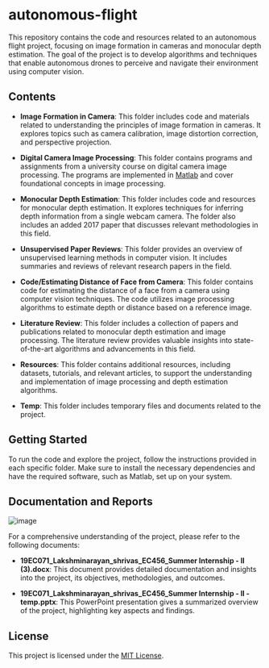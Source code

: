 # autonomous-flight

This repository contains the code and resources related to an autonomous flight project, focusing on image formation in cameras and monocular depth estimation. The goal of the project is to develop algorithms and techniques that enable autonomous drones to perceive and navigate their environment using computer vision.

## Contents

- **Image Formation in Camera**: This folder includes code and materials related to understanding the principles of image formation in cameras. It explores topics such as camera calibration, image distortion correction, and perspective projection.

- **Digital Camera Image Processing**: This folder contains programs and assignments from a university course on digital camera image processing. The programs are implemented in [Matlab](https://www.mathworks.com/products/matlab.html) and cover foundational concepts in image processing.

- **Monocular Depth Estimation**: This folder includes code and resources for monocular depth estimation. It explores techniques for inferring depth information from a single webcam camera. The folder also includes an added 2017 paper that discusses relevant methodologies in this field.

- **Unsupervised Paper Reviews**: This folder provides an overview of unsupervised learning methods in computer vision. It includes summaries and reviews of relevant research papers in the field.

- **Code/Estimating Distance of Face from Camera**: This folder contains code for estimating the distance of a face from a camera using computer vision techniques. The code utilizes image processing algorithms to estimate depth or distance based on a reference image.

- **Literature Review**: This folder includes a collection of papers and publications related to monocular depth estimation and image processing. The literature review provides valuable insights into state-of-the-art algorithms and advancements in this field.

- **Resources**: This folder contains additional resources, including datasets, tutorials, and relevant articles, to support the understanding and implementation of image processing and depth estimation algorithms.

- **Temp**: This folder includes temporary files and documents related to the project.

## Getting Started

To run the code and explore the project, follow the instructions provided in each specific folder. Make sure to install the necessary dependencies and have the required software, such as Matlab, set up on your system.

## Documentation and Reports

![image](https://github.com/LNSHRIVAS/autonomous-flight/assets/76100357/e85c8162-e868-40a3-bdf2-5876999caa42)

For a comprehensive understanding of the project, please refer to the following documents:

- **19EC071_Lakshminarayan_shrivas_EC456_Summer Internship - II (3).docx**: This document provides detailed documentation and insights into the project, its objectives, methodologies, and outcomes.

- **19EC071_Lakshminarayan_shrivas_EC456_Summer Internship - II -temp.pptx**: This PowerPoint presentation gives a summarized overview of the project, highlighting key aspects and findings.


## License

This project is licensed under the [MIT License](LICENSE).
